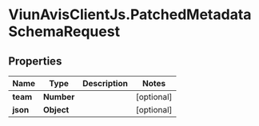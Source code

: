# ViunAvisClientJs.PatchedMetadataSchemaRequest

## Properties

Name | Type | Description | Notes
------------ | ------------- | ------------- | -------------
**team** | **Number** |  | [optional] 
**json** | **Object** |  | [optional] 


